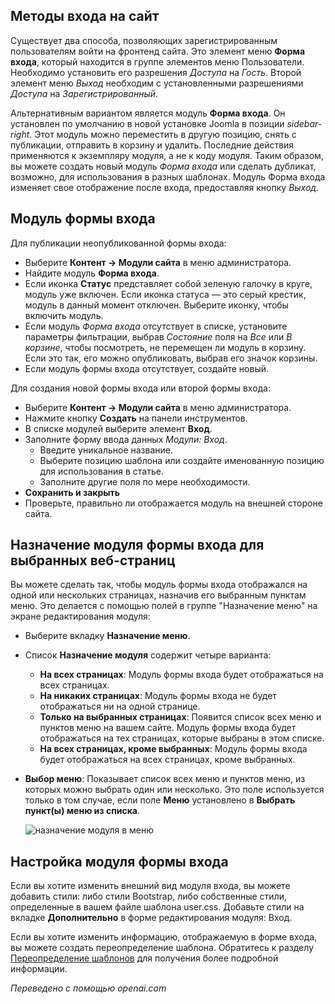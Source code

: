 <!-- Filename: Enabling_the_Login_Form_module / Display title: Форма входа  -->

## Методы входа на сайт

Существует два способа, позволяющих зарегистрированным пользователям войти на фронтенд сайта. Это элемент меню **Форма входа**, который находится в группе элементов меню Пользователи. Необходимо установить его разрешения *Доступа* на *Гость*. Второй элемент меню *Выход* необходим с установленными разрешениями *Доступа* на *Зарегистрированный*.

Альтернативным вариантом является модуль **Форма входа**. Он установлен по умолчанию в новой установке Joomla в позиции *sidebar-right*. Этот модуль можно переместить в другую позицию, снять с публикации, отправить в корзину и удалить. Последние действия применяются к экземпляру модуля, а не к коду модуля. Таким образом, вы можете создать новый модуль *Форма входа* или сделать дубликат, возможно, для использования в разных шаблонах. Модуль Форма входа изменяет свое отображение после входа, предоставляя кнопку *Выход*.

## Модуль формы входа

Для публикации неопубликованной формы входа:

* Выберите **Контент → Модули сайта** в меню администратора.
* Найдите модуль **Форма входа**.
* Если иконка **Статус** представляет собой зеленую галочку в круге, модуль уже включен. Если иконка статуса — это серый крестик, модуль в данный момент отключен. Выберите иконку, чтобы включить модуль.
* Если модуль *Форма входа* отсутствует в списке, установите параметры фильтрации, выбрав *Состояние* поля на *Все* или *В корзине*, чтобы посмотреть, не перемещен ли модуль в корзину. Если это так, его можно опубликовать, выбрав его значок корзины.
* Если модуль формы входа отсутствует, создайте новый.

Для создания новой формы входа или второй формы входа:

* Выберите **Контент → Модули сайта** в меню администратора.
* Нажмите кнопку **Создать** на панели инструментов.
* В списке модулей выберите элемент **Вход**.
* Заполните форму ввода данных *Модули: Вход*.
  - Введите уникальное название.
  - Выберите позицию шаблона или создайте именованную позицию для использования в статье.
  - Заполните другие поля по мере необходимости.
* **Сохранить и закрыть**
* Проверьте, правильно ли отображается модуль на внешней стороне сайта.

## Назначение модуля формы входа для выбранных веб-страниц

Вы можете сделать так, чтобы модуль формы входа отображался на одной или нескольких страницах, назначив его выбранным пунктам меню. Это делается с помощью полей в группе "Назначение меню" на экране редактирования модуля:

- Выберите вкладку **Назначение меню**.
- Список **Назначение модуля** содержит четыре варианта:
  - **На всех страницах**: Модуль формы входа будет отображаться на всех страницах.
  - **На никаких страницах**: Модуль формы входа не будет отображаться ни на одной странице.
  - **Только на выбранных страницах**: Появится список всех меню и пунктов меню на вашем сайте. Модуль формы входа будет отображаться на тех страницах, которые выбраны в этом списке.
  - **На всех страницах, кроме выбранных**: Модуль формы входа будет отображаться на всех страницах, кроме выбранных.
- **Выбор меню**: Показывает список всех меню и пунктов меню, из которых можно выбрать один или несколько. Это поле используется только в том случае, если поле **Меню** установлено в **Выбрать пункт(ы) меню из списка**.

  ![назначение модуля в меню](../../../en/images/modules/modules-login-menu-assignment.png)

## Настройка модуля формы входа

Если вы хотите изменить внешний вид модуля входа, вы можете добавить стили: 
либо стили Bootstrap, либо собственные стили, определенные в вашем файле шаблона user.css. 
Добавьте стили на вкладке **Дополнительно** в форме редактирования модуля: Вход.

Если вы хотите изменить информацию, отображаемую в форме входа, вы можете создать 
переопределение шаблона. Обратитесь к разделу 
[Переопределение шаблонов](jdocmanual?article=user/templates/template-overrides) 
для получения более подробной информации.

*Переведено с помощью openai.com*

